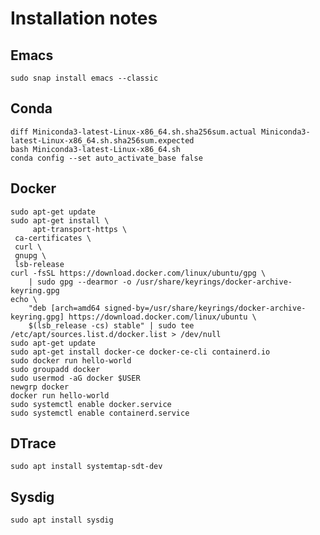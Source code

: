 # Installation notes

## Emacs
    sudo snap install emacs --classic

## Conda
    diff Miniconda3-latest-Linux-x86_64.sh.sha256sum.actual Miniconda3-latest-Linux-x86_64.sh.sha256sum.expected
    bash Miniconda3-latest-Linux-x86_64.sh
    conda config --set auto_activate_base false

## Docker
    sudo apt-get update
    sudo apt-get install \
         apt-transport-https \
	 ca-certificates \
	 curl \
	 gnupg \
	 lsb-release
    curl -fsSL https://download.docker.com/linux/ubuntu/gpg \
        | sudo gpg --dearmor -o /usr/share/keyrings/docker-archive-keyring.gpg
    echo \
        "deb [arch=amd64 signed-by=/usr/share/keyrings/docker-archive-keyring.gpg] https://download.docker.com/linux/ubuntu \
        $(lsb_release -cs) stable" | sudo tee /etc/apt/sources.list.d/docker.list > /dev/null
    sudo apt-get update
    sudo apt-get install docker-ce docker-ce-cli containerd.io
    sudo docker run hello-world
    sudo groupadd docker
    sudo usermod -aG docker $USER
    newgrp docker 
    docker run hello-world
    sudo systemctl enable docker.service
    sudo systemctl enable containerd.service

## DTrace
    sudo apt install systemtap-sdt-dev

## Sysdig
    sudo apt install sysdig
